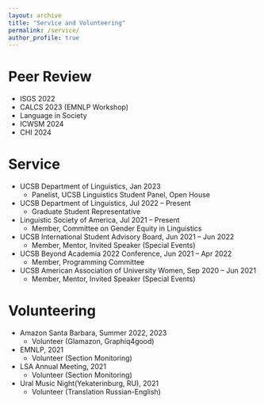 ```yaml
---
layout: archive
title: "Service and Volunteering"
permalink: /service/
author_profile: true
---
```

Peer Review
======
* ISGS 2022
* CALCS 2023 (EMNLP Workshop)
* Language in Society
* ICWSM 2024
* CHI 2024

Service
======
* UCSB Department of Linguistics, Jan 2023
  * Panelist, UCSB Linguistics Student Panel, Open House 
* UCSB Department of Linguistics, Jul 2022 – Present
  * Graduate Student Representative 
* Linguistic Society of America, Jul 2021 – Present
  * Member, Committee on Gender Equity in Linguistics 
* UCSB International Student Advisory Board, Jun 2021 – Jun 2022
  * Member, Mentor, Invited Speaker (Special Events) 
* UCSB Beyond Academia 2022 Conference, Jun 2021 – Apr 2022
  * Member, Programming Committee 
* UCSB American Association of University Women, Sep 2020 – Jun 2021
  * Member, Mentor, Invited Speaker (Special Events)

Volunteering
======
* Amazon Santa Barbara, Summer 2022, 2023
  * Volunteer (Glamazon, Graphiq4good) 
* EMNLP, 2021
  * Volunteer (Section Monitoring) 
* LSA Annual Meeting, 2021
  * Volunteer (Section Monitoring)
* Ural Music Night(Yekaterinburg, RU), 2021
  * Volunteer (Translation Russian-English) 
